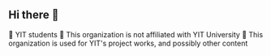 ## Hi there 🙌

🎈 YIT students
🐌 This organization is not affiliated with YIT University
🍔 This organization is used for YIT's project works, and possibly other content

